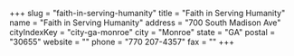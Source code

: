 +++
slug = "faith-in-serving-humanity"
title = "Faith in Serving Humanity"
name = "Faith in Serving Humanity"
address = "700 South Madison Ave"
cityIndexKey = "city-ga-monroe"
city = "Monroe"
state = "GA"
postal = "30655"
website = ""
phone = "770 207-4357"
fax = ""
+++
